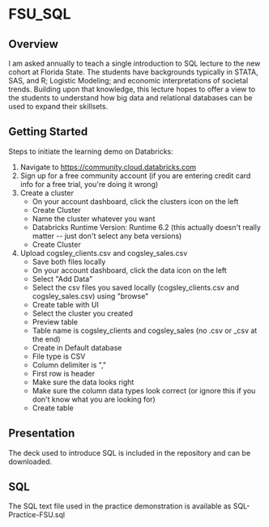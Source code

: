 # FSU_SQL
 
## Overview
I am asked annually to teach a single introduction to SQL lecture to the new cohort at Florida State. The students have backgrounds typically in STATA, SAS, and R; Logistic Modeling; and economic interpretations of societal trends. Building upon that knowledge, this lecture hopes to offer a view to the students to understand how big data and relational databases can be used to expand their skillsets. 

## Getting Started
Steps to initiate the learning demo on Databricks:

1. Navigate to https://community.cloud.databricks.com
2. Sign up for a free community account (if you are entering credit card info for a free trial, you're doing it wrong)
3. Create a cluster
    - On your account dashboard, click the clusters icon on the left
    - Create Cluster 
    - Name the cluster whatever you want
    - Databricks Runtime Version: Runtime 6.2 (this actually doesn't really matter -- just don't select any beta versions)
    - Create Cluster
4. Upload cogsley_clients.csv and cogsley_sales.csv
    - Save both files locally
    - On your account dashboard, click the data icon on the left
    - Select "Add Data"
    - Select the csv files you saved locally (cogsley_clients.csv and cogsley_sales.csv) using "browse"
    - Create table with UI
    - Select the cluster you created
    - Preview table
    - Table name is cogsley_clients and cogsley_sales (no .csv or _csv at the end)
    - Create in Default database
    - File type is CSV
    - Column delimiter is ","
    - First row is header
    - Make sure the data looks right
    - Make sure the column data types look correct (or ignore this if you don't know what you are looking for)
    - Create table

## Presentation
The deck used to introduce SQL is included in the repository and can be downloaded.

## SQL
The SQL text file used in the practice demonstration is available as SQL-Practice-FSU.sql
